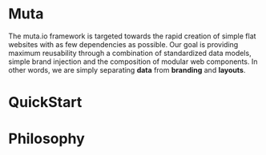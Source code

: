 # Muta

The muta.io framework is targeted towards the rapid creation of simple flat websites with as few dependencies as possible. Our goal is providing maximum reusability through a combination of standardized data models, simple brand injection and the composition of modular web components. In other words, we are simply separating **data** from **branding** and **layouts**.

# QuickStart

# Philosophy
